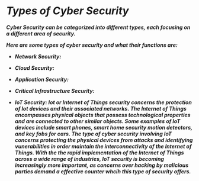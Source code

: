 # **_Types of Cyber Security_**
**_Cyber Security can be categorized into different types, each focusing on a different area of security._</p>**
**_<p>Here are some types of cyber security and what their functions are: </p>_**
+ **_<p>Network Security:  </p>_**
+ **_<p>Cloud Security: </p>_**
+ **_<p>Application Security: </p>_**
+ **_<p>Critical Infrastructure Security: </p>_**
+ **_<p>IoT Security: Iot or Internet of Things security concerns the protection of Iot devices and their associated networks. The Internet of Things encompasses physical objects that possess technological properties and are connected to other similar objects. Some examples of IoT devices include smart phones, smart home security motion detectors, and key fobs for cars. The type of cyber security involving IoT concerns protecting the physical devices from attacks and identifying vunerabilities in order maintain the interconnectivity of the Internet of Things. With the the rapid implementation of the Internet of Things across a wide range of industries, IoT security is becoming increasingly more important, as concerns over hacking by malicious parties demand a effective counter whcih this type of security offers.</p>_**
